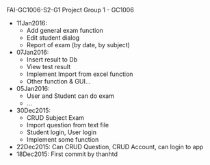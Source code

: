 FAI-GC1006-S2-G1
Project Group 1 - GC1006

- 11Jan2016:
	+ Add general exam function
	+ Edit student dialog
	+ Report of exam (by date, by subject)
- 07Jan2016:
	+ Insert result to Db
	+ View test result	
	+ Implement Import from excel function
	+ Other function & GUI...
- 05Jan2016:
	+ User and Student can do exam
	+ ...
- 30Dec2015:
	+ CRUD Subject Exam
	+ Import question from text file
	+ Student login, User login
	+ Implement some function
- 22Dec2015: Can CRUD Question, CRUD Account, can login to app
- 18Dec2015: First commit by thanhtd